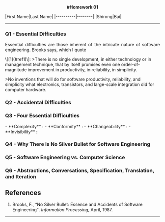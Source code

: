<p align=center><b> #Homework 01 </b></p>
|First Name|Last Name|
|----------|--------|
|Shirong|Bai|

<hr>

<h3>Q1 - Essential Difficulties </h3>
<p align="justify">
Essential difficulties are those inherent of the intricate nature of software engineering. Brooks says, which I quote 
</p> \[[1](#ref1)\]:
>There is no single development, in either technology or in management technique, that by itself promises even one order-of-magnitude improvement in productivity, in reliability, in simplicity.
<p></p>
>No inventions that will do for software productivity, reliability, and simplicity what electronics, transistors, and large-scale integration did for computer hardware.


<h3>Q2 - Accidental Difficulties </h3>

<p align="justify">

</p>
<h3>Q3 - Four Essential Difficulties </h3>
<p align="justify">

</p>
- **Complexity** :
- **Conformity** :
- **Changeability** :
- **Invisibility** :

<h3>Q4 - Why There Is No Silver Bullet for Software Engineering </h3>
<p align="justify">

</p>
<h3>Q5 - Software Engineering vs. Computer Science </h3>
<p align="justify">

</p>
<h3>Q6 - Abstractions, Conversations, Specification, Translation, and Iteration </h3>
<p align="justify">

</p>

## References
1. <a name="ref1">Brooks</a>, F., <q>No Silver Bullet: Essence and Accidents of Software Engineering</q>. *Information Processing*, April, 1987.

<hr>